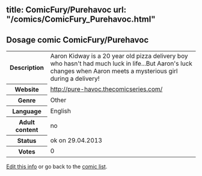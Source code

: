 title: ComicFury/Purehavoc
url: "/comics/ComicFury_Purehavoc.html"
---
Dosage comic ComicFury/Purehavoc
-----------------------------------------

<p id="msg"></p>
<script type="text/javascript">
if (window.location.search === '?edit_info_mail=sent_ok') {
  var elem = document.getElementById("msg");
  elem.innerHTML = 'Edited information sucessfully sent for review, which is usually done daily. Thanks!';
  elem.className = 'ok';
}
</script>
<table class="comicinfo">
<tr>
<th>Description</th><td>Aaron Kidway is a 20 year old pizza delivery boy who hasn't had much luck in life...But Aaron's luck changes when Aaron meets a mysterious girl during a delivery!</td>
</tr>
<tr>
<th>Website</th><td><a href="http://pure-havoc.thecomicseries.com/">http://pure-havoc.thecomicseries.com/</a></td>
</tr>
<tr>
<th>Genre</th><td>Other</td>
</tr>
<tr>
<th>Language</th><td>English</td>
</tr>
<tr>
<th>Adult content</th><td>no</td>
</tr>
<tr>
<th>Status</th><td>ok on 29.04.2013</td>
</tr>
<tr>
<th>Votes</th><td>0</td>
</tr>
</table>

[Edit this info](ComicFury_Purehavoc_edit.html) or go back to the [comic list](../comic-index.html).
